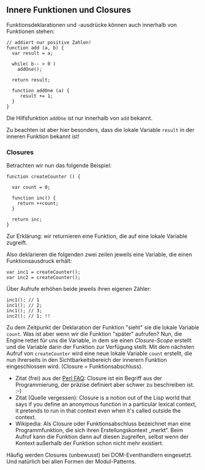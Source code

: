 ## Innere Funktionen und Closures

Funktionsdeklarationen und -ausdrücke können auch innerhalb von Funktionen stehen:

    // addiert nur positive Zahlen!
    function add (a, b) {
      var result = a;

      while( b-- > 0 )
        addOne();

      return result;

      function addOne (a) {
         result += 1;
      }
    }

Die Hilfsfunktion ```addOne``` ist nur innerhalb von ```add``` bekannt.

Zu beachten ist aber hier besonders, dass die lokale Variable ```result``` in der inneren Funktion bekannt ist!

### Closures

Betrachten wir nun das folgende Beispiel:

    function createCounter () {

      var count = 0;

      function inc() {
        return ++count;
      }

      return inc;
    }

Zur Erklärung: wir returnieren eine Funktion, die auf eine lokale Variable zugreift.

Also deklarieren die folgenden zwei zeilen jeweils eine Variable, die einen Funktionsausdruck erhält:

    var inc1 = createCounter();
    var inc2 = createCounter();

Über Aufrufe erhöhen beide jeweils ihren eigenen Zähler:

    inc1(); // 1
    inc1(); // 2;
    inc1(); // 3;
    inc2(); // 1; !!

Zu dem Zeitpunkt der Deklaration der Funktion "sieht" sie die lokale Variable ```count```. Was ist aber wenn wir die Funktion "später" aufrufen? Nun, die Engine rettet für uns die Variable, in dem sie einen *Closure-Scope* erstellt und die Variable darin der Funktion zur Verfügung stellt. Mit dem nächsten Aufruf von ```createCounter``` wird eine neue lokale Variable ```count``` erstellt, die nun ihrerseits in den Sichtbarkeitsbereich der innerern Funktion eingeschlossen wird. (Closure = Funktionsabschluss).

* Zitat (frei) aus der [Perl FAQ](http://perldoc.perl.org/perlfaq7.html#What%27s-a-closure?): Closure ist ein Begriff aus der Programmierung, der präzise definiert aber schwer zu beschreiben ist. :-)
* Zitat (Quelle vergessen): Closure is a notion out of the Lisp world that says if you define an anonymous function in a particular lexical context, it pretends to run in that context even when it's called outside the context.
* Wikipedia: Als Closure oder Funktionsabschluss bezeichnet man eine Programmfunktion, die sich ihren Erstellungskontext „merkt“. Beim Aufruf kann die Funktion dann auf diesen zugreifen, selbst wenn der Kontext außerhalb der Funktion schon nicht mehr existiert.

Häufig werden Closures (unbewusst) bei DOM-Eventhandlern eingesetzt. Und natürlich bei allen Formen der Modul-Patterns.



